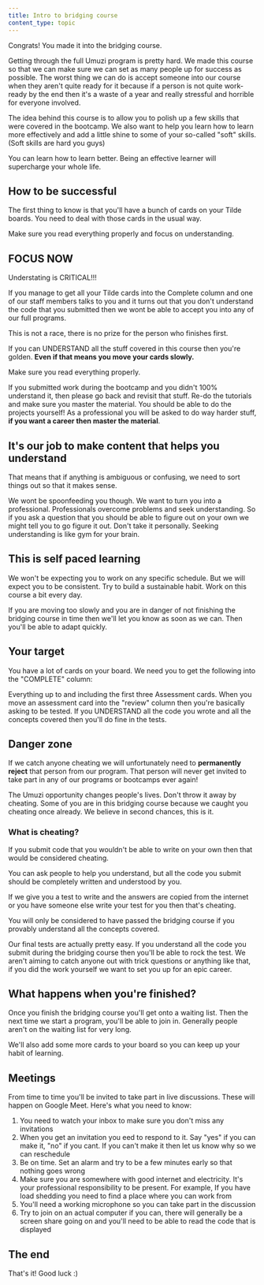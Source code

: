 ```yaml
---
title: Intro to bridging course
content_type: topic
---
```


Congrats! You made it into the bridging course.

Getting through the full Umuzi program is pretty hard. We made this course so that we can make sure we can set as many people up for success as possible. The worst thing we can do is accept someone into our course when they aren't quite ready for it because if a person is not quite work-ready by the end then it's a waste of a year and really stressful and horrible for everyone involved.

The idea behind this course is to allow you to polish up a few skills that were covered in the bootcamp. We also want to help you learn how to learn more effectively and add a little shine to some of your so-called "soft" skills. (Soft skills are hard you guys)

You can learn how to learn better. Being an effective learner will supercharge your whole life.

## How to be successful

The first thing to know is that you'll have a bunch of cards on your Tilde boards. You need to deal with those cards in the usual way.

Make sure you read everything properly and focus on understanding.

## FOCUS NOW

Understating is CRITICAL!!!

If you manage to get all your Tilde cards into the Complete column and one of our staff members talks to you and it turns out that you don't understand the code that you submitted then we wont be able to accept you into any of our full programs.

This is not a race, there is no prize for the person who finishes first.

If you can UNDERSTAND all the stuff covered in this course then you're golden. **Even if that means you move your cards slowly.**

Make sure you read everything properly.

If you submitted work during the bootcamp and you didn't 100% understand it, then please go back and revisit that stuff.  Re-do the tutorials and make sure you master the material. You should be able to do the projects yourself! As a professional you will be asked to do way harder stuff, **if you want a career then master the material**.

## It's our job to make content that helps you understand

That means that if anything is ambiguous or confusing, we need to sort things out so that it makes sense.

We wont be spoonfeeding you though. We want to turn you into a professional. Professionals overcome problems and seek understanding. So if you ask a question that you should be able to figure out on your own we might tell you to go figure it out. Don't take it personally. Seeking understanding is like gym for your brain.

## This is self paced learning

We won't be expecting you to work on any specific schedule. But we will expect you to be consistent. Try to build a sustainable habit. Work on this course a bit every day.

If you are moving too slowly and you are in danger of not finishing the bridging course in time then we'll let you know as soon as we can. Then you'll be able to adapt quickly.

## Your target

You have a lot of cards on your board. We need you to get the following into the "COMPLETE" column:

Everything up to and including the first three Assessment cards. When you move an assessment card into the "review" column then you're basically asking to be tested. If you UNDERSTAND all the code you wrote and all the concepts covered then you'll do fine in the tests.

## Danger zone

If we catch anyone cheating we will unfortunately need to **permanently reject** that person from  our program. That person will never get invited to take part in any of our programs or bootcamps ever again!

The Umuzi opportunity changes people's lives. Don't throw it away by cheating. Some of you are in this bridging course because we caught you cheating once already. We believe in second chances, this is it.

### What is cheating?

If you submit code that you wouldn't be able to write on your own then that would be considered cheating.

You can ask people to help you understand, but all the code you submit should be completely written and understood by you.

If we give you a test to write and the answers are copied from the internet or you have someone else write your test for you then that's cheating.

You will only be considered to have passed the bridging course if you provably understand all the concepts covered.

Our final tests are actually pretty easy. If you understand all the code you submit during the bridging course then you'll be able to rock the test. We aren't aiming to catch anyone out with trick questions or anything like that, if you did the work yourself we want to set you up for an epic career.

## What happens when you're finished?

Once you finish the bridging course you'll get onto a waiting list. Then the next time we start a program, you'll be able to join in. Generally people aren't on the waiting list for very long.

We'll also add some more cards to your board so you can keep up your habit of learning.

## Meetings

From time to time you'll be invited to take part in live discussions. These will happen on Google Meet. Here's what you need to know:

1. You need to watch your inbox to make sure you don't miss any invitations
2. When you get an invitation you eed to respond to it. Say "yes" if you can make it, "no" if you cant. If you can't make it then let us know why so we can reschedule
3. Be on time. Set an alarm and try to be a few minutes early so that nothing goes wrong
4. Make sure you are somewhere with good internet and electricity. It's your professional responsibility to be present. For example, If you have load shedding you need to find a place where you can work from
5. You'll need a working microphone so you can take part in the discussion
6. Try to join on an actual computer if you can, there will generally be a screen share going on and you'll need to be able to read the code that is displayed

## The end

That's it! Good luck :)
